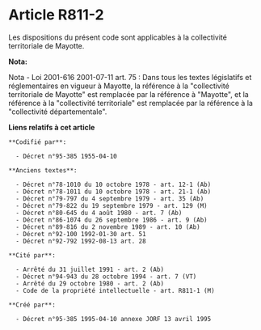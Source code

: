 # Article R811-2

Les dispositions du présent code sont applicables à la collectivité territoriale de Mayotte.

**Nota:**

Nota - Loi 2001-616 2001-07-11 art. 75 : Dans tous les textes législatifs et réglementaires en vigueur à Mayotte, la
référence à la "collectivité territoriale de Mayotte" est remplacée par la référence à "Mayotte", et la référence à la
"collectivité territoriale" est remplacée par la référence à la "collectivité départementale".

**Liens relatifs à cet article**

	**Codifié par**:

	  - Décret n°95-385 1955-04-10

	**Anciens textes**:

	  - Décret n°78-1010 du 10 octobre 1978 - art. 12-1 (Ab)
	  - Décret n°78-1011 du 10 octobre 1978 - art. 21-1 (Ab)
	  - Décret n°79-797 du 4 septembre 1979 - art. 35 (Ab)
	  - Décret n°79-822 du 19 septembre 1979 - art. 129 (M)
	  - Décret n°80-645 du 4 août 1980 - art. 7 (Ab)
	  - Décret n°86-1074 du 26 septembre 1986 - art. 9 (Ab)
	  - Décret n°89-816 du 2 novembre 1989 - art. 10 (Ab)
	  - Décret n°92-100 1992-01-30 art. 51
	  - Décret n°92-792 1992-08-13 art. 28

	**Cité par**:

	  - Arrêté du 31 juillet 1991 - art. 2 (Ab)
	  - Décret n°94-943 du 28 octobre 1994 - art. 7 (VT)
	  - Arrêté du 29 octobre 1980 - art. 2 (Ab)
	  - Code de la propriété intellectuelle - art. R811-1 (M)

	**Créé par**:

	  - Décret n°95-385 1995-04-10 annexe JORF 13 avril 1995
